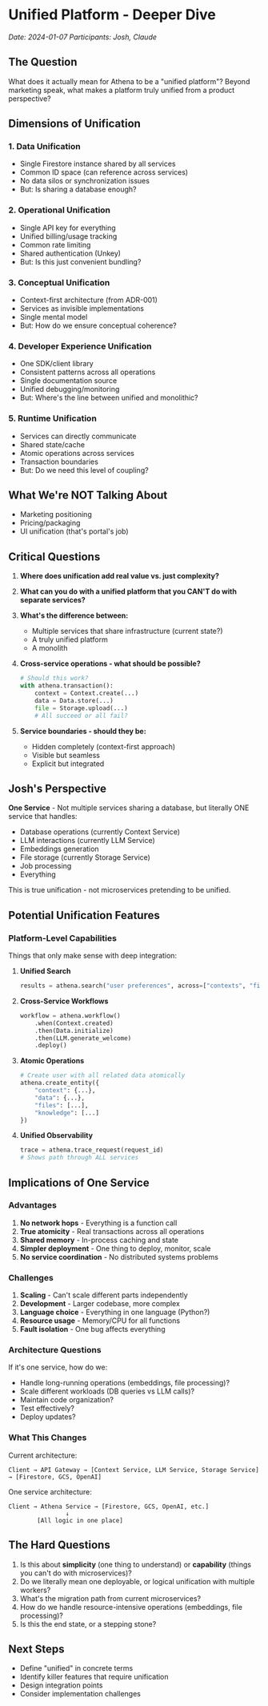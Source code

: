 # Unified Platform - Deeper Dive
*Date: 2024-01-07*
*Participants: Josh, Claude*

## The Question

What does it actually mean for Athena to be a "unified platform"? Beyond marketing speak, what makes a platform truly unified from a product perspective?

## Dimensions of Unification

### 1. Data Unification
- Single Firestore instance shared by all services
- Common ID space (can reference across services)
- No data silos or synchronization issues
- But: Is sharing a database enough?

### 2. Operational Unification
- Single API key for everything
- Unified billing/usage tracking
- Common rate limiting
- Shared authentication (Unkey)
- But: Is this just convenient bundling?

### 3. Conceptual Unification
- Context-first architecture (from ADR-001)
- Services as invisible implementations
- Single mental model
- But: How do we ensure conceptual coherence?

### 4. Developer Experience Unification
- One SDK/client library
- Consistent patterns across all operations
- Single documentation source
- Unified debugging/monitoring
- But: Where's the line between unified and monolithic?

### 5. Runtime Unification
- Services can directly communicate
- Shared state/cache
- Atomic operations across services
- Transaction boundaries
- But: Do we need this level of coupling?

## What We're NOT Talking About

- Marketing positioning
- Pricing/packaging
- UI unification (that's portal's job)

## Critical Questions

1. **Where does unification add real value vs. just complexity?**

2. **What can you do with a unified platform that you CAN'T do with separate services?**

3. **What's the difference between:**
   - Multiple services that share infrastructure (current state?)
   - A truly unified platform
   - A monolith

4. **Cross-service operations - what should be possible?**
   ```python
   # Should this work?
   with athena.transaction():
       context = Context.create(...)
       data = Data.store(...)
       file = Storage.upload(...)
       # All succeed or all fail?
   ```

5. **Service boundaries - should they be:**
   - Hidden completely (context-first approach)
   - Visible but seamless
   - Explicit but integrated

## Josh's Perspective

**One Service** - Not multiple services sharing a database, but literally ONE service that handles:
- Database operations (currently Context Service)
- LLM interactions (currently LLM Service) 
- Embeddings generation
- File storage (currently Storage Service)
- Job processing
- Everything

This is true unification - not microservices pretending to be unified.

## Potential Unification Features

### Platform-Level Capabilities
Things that only make sense with deep integration:

1. **Unified Search**
   ```python
   results = athena.search("user preferences", across=["contexts", "files", "data"])
   ```

2. **Cross-Service Workflows**
   ```python
   workflow = athena.workflow()
       .when(Context.created)
       .then(Data.initialize)
       .then(LLM.generate_welcome)
       .deploy()
   ```

3. **Atomic Operations**
   ```python
   # Create user with all related data atomically
   athena.create_entity({
       "context": {...},
       "data": {...},
       "files": [...],
       "knowledge": [...]
   })
   ```

4. **Unified Observability**
   ```python
   trace = athena.trace_request(request_id)
   # Shows path through ALL services
   ```

## Implications of One Service

### Advantages
1. **No network hops** - Everything is a function call
2. **True atomicity** - Real transactions across all operations
3. **Shared memory** - In-process caching and state
4. **Simpler deployment** - One thing to deploy, monitor, scale
5. **No service coordination** - No distributed systems problems

### Challenges  
1. **Scaling** - Can't scale different parts independently
2. **Development** - Larger codebase, more complex
3. **Language choice** - Everything in one language (Python?)
4. **Resource usage** - Memory/CPU for all functions
5. **Fault isolation** - One bug affects everything

### Architecture Questions

If it's one service, how do we:
- Handle long-running operations (embeddings, file processing)?
- Scale different workloads (DB queries vs LLM calls)?
- Maintain code organization?
- Test effectively?
- Deploy updates?

### What This Changes

Current architecture:
```
Client → API Gateway → [Context Service, LLM Service, Storage Service] → [Firestore, GCS, OpenAI]
```

One service architecture:
```
Client → Athena Service → [Firestore, GCS, OpenAI, etc.]
                ↓
        [All logic in one place]
```

## The Hard Questions

1. Is this about **simplicity** (one thing to understand) or **capability** (things you can't do with microservices)?
2. Do we literally mean one deployable, or logical unification with multiple workers?
3. What's the migration path from current microservices?
4. How do we handle resource-intensive operations (embeddings, file processing)?
5. Is this the end state, or a stepping stone?

## Next Steps

- Define "unified" in concrete terms
- Identify killer features that require unification
- Design integration points
- Consider implementation challenges